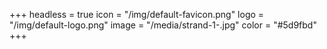 +++
headless = true
icon = "/img/default-favicon.png"
logo = "/img/default-logo.png"
image = "/media/strand-1-.jpg"
color = "#5d9fbd"
+++
